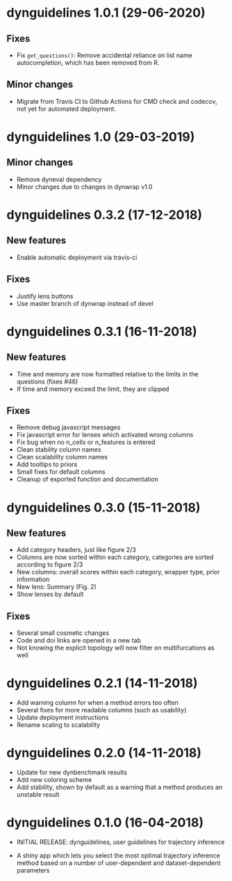 # dynguidelines 1.0.1 (29-06-2020)

## Fixes
* Fix `get_questions()`: Remove accidental reliance on list name
  autocompletion, which has been removed from R.

## Minor changes
* Migrate from Travis CI to Github Actions for CMD check and codecov, not yet for automated deployment.

# dynguidelines 1.0 (29-03-2019)

## Minor changes
* Remove dyneval dependency
* Minor changes due to changes in dynwrap v1.0

# dynguidelines 0.3.2 (17-12-2018)

## New features

* Enable automatic deployment via travis-ci

## Fixes

* Justify lens buttons
* Use master branch of dynwrap instead of devel


# dynguidelines 0.3.1 (16-11-2018)

## New features

* Time and memory are now formatted relative to the limits in the questions (fixes #46)
* If time and memory exceed the limit, they are clipped

## Fixes

* Remove debug javascript messages
* Fix javascript error for lenses which activated wrong columns
* Fix bug when no n_cells or n_features is entered
* Clean stability column names
* Clean scalability column names
* Add tooltips to priors
* Small fixes for default columns
* Cleanup of exported function and documentation

# dynguidelines 0.3.0 (15-11-2018)

## New features

* Add category headers, just like figure 2/3
* Columns are now sorted within each category, categories are sorted according to figure 2/3
* New columns: overall scores within each category, wrapper type, prior information
* New lens: Summary (Fig. 2)
* Show lenses by default

## Fixes

* Several small cosmetic changes
* Code and doi links are opened in a new tab
* Not knowing the explicit topology will now filter on multifurcations as well

# dynguidelines 0.2.1 (14-11-2018)

* Add warning column for when a method errors too often
* Several fixes for more readable columns (such as usability)
* Update deployment instructions
* Rename scaling to scalability

# dynguidelines 0.2.0 (14-11-2018)

* Update for new dynbenchmark results
* Add new coloring scheme
* Add stability, shown by default as a warning that a method produces an unstable result

# dynguidelines 0.1.0 (16-04-2018)

* INITIAL RELEASE: dynguidelines, user guidelines for trajectory inference
 - A shiny app which lets you select the most optimal trajectory inference method based on a number of user-dependent and dataset-dependent parameters
